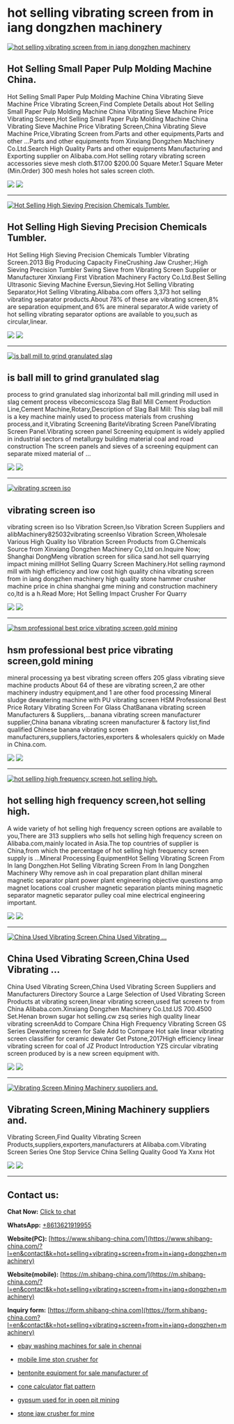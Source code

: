 # hot selling vibrating screen from in iang dongzhen machinery

<a href="https://swt.shibang-china.com/?l=en&img&k=hot+selling+vibrating+screen+from+in+iang+dongzhen+machinery" target="_blank">![hot selling vibrating screen from in iang dongzhen machinery](http://static.shibang-china.com/all-800x300/1456.jpg)</a>

## Hot Selling Small Paper Pulp Molding Machine China.
Hot Selling Small Paper Pulp Molding Machine China Vibrating Sieve Machine Price Vibrating Screen,Find Complete Details about Hot Selling Small Paper Pulp Molding Machine China Vibrating Sieve Machine Price Vibrating Screen,Hot Selling Small Paper Pulp Molding Machine China Vibrating Sieve Machine Price Vibrating Screen,China Vibrating Sieve Machine Price,Vibrating Screen from.Parts and other equipments,Parts and other …Parts and other equipments from Xinxiang Dongzhen Machinery Co.Ltd.Search High Quality Parts and other equipments Manufacturing and Exporting supplier on Alibaba.com.Hot selling rotary vibrating screen accessories sieve mesh cloth.$17.00 $200.00 Square Meter.1 Square Meter (Min.Order) 300 mesh holes hot sales screen cloth.


<a href="https://whatsapp.shibangsoft.com/WhatsApp.php" target="_blank" title="WhatsApp">![](http://static.shibang-china.com/icon/whatsapp.png)</a> <a href="https://swt.shibang-china.com/?l=en&icon&k=hot+selling+vibrating+screen+from+in+iang+dongzhen+machinery" target="_blank">![](http://static.shibang-china.com/icon/chat-en.png)</a>

---

<a href="https://swt.shibang-china.com/?l=en&img&k=hot+selling+vibrating+screen+from+in+iang+dongzhen+machinery" target="_blank">![Hot Selling High Sieving Precision Chemicals Tumbler.](http://static.shibang-china.com/all-800x300/946.jpg)</a>

## Hot Selling High Sieving Precision Chemicals Tumbler.
Hot Selling High Sieving Precision Chemicals Tumbler Vibrating Screen.2013 Big Producing Capacity FineCrushing Jaw Crusher;.High Sieving Precision Tumbler Swing Sieve from Vibrating Screen Supplier or Manufacturer Xinxiang First Vibration Machinery Factory Co.Ltd.Best Selling Ultrasonic Sieving Machine Eversun,Sieving.Hot Selling Vibrating Separator,Hot Selling Vibrating.Alibaba.com offers 3,373 hot selling vibrating separator products.About 78% of these are vibrating screen,8% are separation equipment,and 6% are mineral separator.A wide variety of hot selling vibrating separator options are available to you,such as circular,linear.


<a href="https://whatsapp.shibangsoft.com/WhatsApp.php" target="_blank" title="WhatsApp">![](http://static.shibang-china.com/icon/whatsapp.png)</a> <a href="https://swt.shibang-china.com/?l=en&icon&k=hot+selling+vibrating+screen+from+in+iang+dongzhen+machinery" target="_blank">![](http://static.shibang-china.com/icon/chat-en.png)</a>

---

<a href="https://swt.shibang-china.com/?l=en&img&k=hot+selling+vibrating+screen+from+in+iang+dongzhen+machinery" target="_blank">![is ball mill to grind granulated slag](http://static.shibang-china.com/all-800x300/654.jpg)</a>

## is ball mill to grind granulated slag
process to grind granulated slag inhorizontal ball mill.grinding mill used in slag cement process vibecomicscoza Slag Ball Mill Cement Production Line,Cement Machine,Rotary,Description of Slag Ball Mill: This slag ball mill is a key machine mainly used to process materials from crushing process,and it,Vibrating Screening BariteVibrating Screen PanelVibrating Screen Panel.Vibrating screen panel Screening equipment is widely applied in industrial sectors of metallurgy building material coal and road construction The screen panels and sieves of a screening equipment can separate mixed material of …


<a href="https://whatsapp.shibangsoft.com/WhatsApp.php" target="_blank" title="WhatsApp">![](http://static.shibang-china.com/icon/whatsapp.png)</a> <a href="https://swt.shibang-china.com/?l=en&icon&k=hot+selling+vibrating+screen+from+in+iang+dongzhen+machinery" target="_blank">![](http://static.shibang-china.com/icon/chat-en.png)</a>

---

<a href="https://swt.shibang-china.com/?l=en&img&k=hot+selling+vibrating+screen+from+in+iang+dongzhen+machinery" target="_blank">![vibrating screen iso](http://static.shibang-china.com/all-800x300/1175.jpg)</a>

## vibrating screen iso
vibrating screen iso Iso Vibration Screen,Iso Vibration Screen Suppliers and alibMachinery825032vibrating screenIso Vibration Screen,Wholesale Various High Quality Iso Vibration Screen Products from G.Chemicals Source from Xinxiang Dongzhen Machinery Co,Ltd on.Inquire Now; Shanghai DongMeng vibration screen for silica sand.hot sell quarrying impact mining millHot Selling Quarry Screen Machinery.Hot selling raymond mill with high efficiency and low cost high quality china vibrating screen from in iang dongzhen machinery high quality stone hammer crusher machine price in china shanghai gme mining and construction machinery co,ltd is a h.Read More; Hot Selling Impact Crusher For Quarry


<a href="https://whatsapp.shibangsoft.com/WhatsApp.php" target="_blank" title="WhatsApp">![](http://static.shibang-china.com/icon/whatsapp.png)</a> <a href="https://swt.shibang-china.com/?l=en&icon&k=hot+selling+vibrating+screen+from+in+iang+dongzhen+machinery" target="_blank">![](http://static.shibang-china.com/icon/chat-en.png)</a>

---

<a href="https://swt.shibang-china.com/?l=en&img&k=hot+selling+vibrating+screen+from+in+iang+dongzhen+machinery" target="_blank">![hsm professional best price vibrating screen,gold mining](http://static.shibang-china.com/all-800x300/1248.jpg)</a>

## hsm professional best price vibrating screen,gold mining
mineral processing ya best vibrating screen offers 205 glass vibrating sieve machine products About 64 of these are vibrating screen,2 are other machinery industry equipment,and 1 are other food processing Mineral sludge dewatering machine with PU vibrating screen HSM Professional Best Price Rotary Vibrating Screen For Glass ChatBanana vibrating screen Manufacturers &amp; Suppliers,…banana vibrating screen manufacturer supplier,China banana vibrating screen manufacturer &amp; factory list,find qualified Chinese banana vibrating screen manufacturers,suppliers,factories,exporters &amp; wholesalers quickly on Made in China.com.


<a href="https://whatsapp.shibangsoft.com/WhatsApp.php" target="_blank" title="WhatsApp">![](http://static.shibang-china.com/icon/whatsapp.png)</a> <a href="https://swt.shibang-china.com/?l=en&icon&k=hot+selling+vibrating+screen+from+in+iang+dongzhen+machinery" target="_blank">![](http://static.shibang-china.com/icon/chat-en.png)</a>

---

<a href="https://swt.shibang-china.com/?l=en&img&k=hot+selling+vibrating+screen+from+in+iang+dongzhen+machinery" target="_blank">![hot selling high frequency screen,hot selling high.](http://static.shibang-china.com/all-800x300/448.jpg)</a>

## hot selling high frequency screen,hot selling high.
A wide variety of hot selling high frequency screen options are available to you,There are 313 suppliers who sells hot selling high frequency screen on Alibaba.com,mainly located in Asia.The top countries of supplier is China,from which the percentage of hot selling high frequency screen supply is …Mineral Processing EquipmentHot Selling Vibrating Screen From In Iang Dongzhen.Hot Selling Vibrating Screen From In Iang Dongzhen Machinery Why remove ash in coal preparation plant dhillan mineral magnetic separator plant power plant engineering objective questions amp magnet locations coal crusher magnetic separation plants mining magnetic separator magnetic separator pulley coal mine electrical engineering important.


<a href="https://whatsapp.shibangsoft.com/WhatsApp.php" target="_blank" title="WhatsApp">![](http://static.shibang-china.com/icon/whatsapp.png)</a> <a href="https://swt.shibang-china.com/?l=en&icon&k=hot+selling+vibrating+screen+from+in+iang+dongzhen+machinery" target="_blank">![](http://static.shibang-china.com/icon/chat-en.png)</a>

---

<a href="https://swt.shibang-china.com/?l=en&img&k=hot+selling+vibrating+screen+from+in+iang+dongzhen+machinery" target="_blank">![China Used Vibrating Screen,China Used Vibrating …](http://static.shibang-china.com/all-800x300/1184.jpg)</a>

## China Used Vibrating Screen,China Used Vibrating …
China Used Vibrating Screen,China Used Vibrating Screen Suppliers and Manufacturers Directory Source a Large Selection of Used Vibrating Screen Products at vibrating screen,linear vibrating screen,used flat screen tv from China Alibaba.com.Xinxiang Dongzhen Machinery Co.Ltd.US $700.$4500 Set.Henan brown sugar hot selling.cw zsq series high quality linear vibrating screenAdd to Compare China High Frequency Vibrating Screen GS Series Dewatering screen for Sale Add to Compare Hot sale linear vibrating screen classifier for ceramic dewater Get Pstone,2017High efficiency linear vibrating screen for coal of JZ Product Introduction YZS circular vibrating screen produced by is a new screen equipment with.


<a href="https://whatsapp.shibangsoft.com/WhatsApp.php" target="_blank" title="WhatsApp">![](http://static.shibang-china.com/icon/whatsapp.png)</a> <a href="https://swt.shibang-china.com/?l=en&icon&k=hot+selling+vibrating+screen+from+in+iang+dongzhen+machinery" target="_blank">![](http://static.shibang-china.com/icon/chat-en.png)</a>

---

<a href="https://swt.shibang-china.com/?l=en&img&k=hot+selling+vibrating+screen+from+in+iang+dongzhen+machinery" target="_blank">![Vibrating Screen,Mining Machinery suppliers and.](http://static.shibang-china.com/all-800x300/208.jpg)</a>

## Vibrating Screen,Mining Machinery suppliers and.
Vibrating Screen,Find Quality Vibrating Screen Products,suppliers,exporters,manufacturers at Alibaba.com.Vibrating Screen Series One Stop Service China Selling Quality Good Ya Xxnx Hot

<a href="https://whatsapp.shibangsoft.com/WhatsApp.php" target="_blank" title="WhatsApp">![](http://static.shibang-china.com/icon/whatsapp.png)</a> <a href="https://swt.shibang-china.com/?l=en&icon&k=hot+selling+vibrating+screen+from+in+iang+dongzhen+machinery" target="_blank">![](http://static.shibang-china.com/icon/chat-en.png)</a>

---
## Contact us:

**Chat Now:** [Click to chat](https://swt.shibang-china.com?l=en&contact&k=hot+selling+vibrating+screen+from+in+iang+dongzhen+machinery)

**WhatsApp:**  [+8613621919955](https://whatsapp.shibangsoft.com/WhatsApp.php)

**Website(PC):** [https://www.shibang-china.com/](https://www.shibang-china.com/?l=en&contact&k=hot+selling+vibrating+screen+from+in+iang+dongzhen+machinery)

**Website(mobile):** [https://m.shibang-china.com/](https://m.shibang-china.com/?l=en&contact&k=hot+selling+vibrating+screen+from+in+iang+dongzhen+machinery)

**Inquiry form:** [https://form.shibang-china.com](https://form.shibang-china.com?l=en&contact&k=hot+selling+vibrating+screen+from+in+iang+dongzhen+machinery)

* [ebay washing machines for sale in chennai](../158/ebay%20washing%20machines%20for%20sale%20in%20chennai.md)

* [mobile lime ston crusher for](../158/mobile%20lime%20ston%20crusher%20for.md)

* [bentonite equipment for sale manufacturer of](../156/bentonite%20equipment%20for%20sale%20manufacturer%20of.md)

* [cone calculator flat pattern](../158/cone%20calculator%20flat%20pattern.md)

* [gypsum used for in open pit mining](../153/gypsum%20used%20for%20in%20open%20pit%20mining.md)

* [stone jaw crusher for mine](../151/stone%20jaw%20crusher%20for%20mine.md)